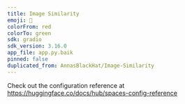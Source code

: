 ```yaml
---
title: Image Similarity
emoji: 🐨
colorFrom: red
colorTo: green
sdk: gradio
sdk_version: 3.16.0
app_file: app.py.baik
pinned: false
duplicated_from: AnnasBlackHat/Image-Similarity
---
```


Check out the configuration reference at https://huggingface.co/docs/hub/spaces-config-reference
